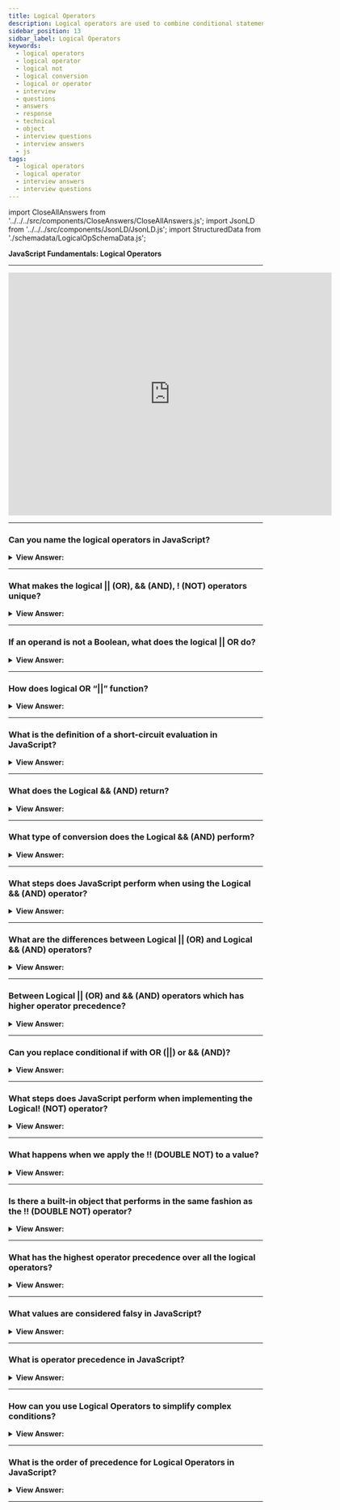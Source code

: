 ```yaml
---
title: Logical Operators
description: Logical operators are used to combine conditional statements. Logical operators can be applied to values of any type; they are not limited to a Boolean type.
sidebar_position: 13
sidbar_label: Logical Operators
keywords:
  - logical operators
  - logical operator
  - logical not
  - logical conversion
  - logical or operator
  - interview
  - questions
  - answers
  - response
  - technical
  - object
  - interview questions
  - interview answers
  - js
tags:
  - logical operators
  - logical operator
  - interview answers
  - interview questions
---
```


import CloseAllAnswers from '../../../src/components/CloseAnswers/CloseAllAnswers.js';
import JsonLD from '../../../src/components/JsonLD/JsonLD.js';
import StructuredData from './schemadata/LogicalOpSchemaData.js';

<JsonLD data={StructuredData} />

<head>
  <title>Logical Operators | JavaScript Frontend Interview Answers</title>
</head>

**JavaScript Fundamentals: Logical Operators**

---

<div class='videoWrapper'>
<iframe
    width="640"
    height="480"
    src="https://www.youtube.com/embed/XI0ao2YPb_0"
    frameborder="0"
    allow="autoplay; encrypted-media"
    allowfullscreen
>
</iframe>
</div>

---

<CloseAllAnswers />

### Can you name the logical operators in JavaScript?

<details>
  <summary><strong>View Answer:</strong></summary>
  <div>
  <div><strong>Interview Response:</strong> The logical operators in JavaScript are: AND (&&), OR (||), and NOT (!). They are used to perform logical operations on values or expressions.</div>
  </div>
</details>

---

### What makes the logical || (OR), && (AND), ! (NOT) operators unique?

<details>
  <summary><strong>View Answer:</strong></summary>
  <div>
  <div><strong>Interview Response:</strong> Logical operators in JavaScript work with any data type, not just Booleans. They assess operands based on truthiness and utilize short-circuiting for efficient, compact conditional expressions.</div>
  </div>
</details>

---

### If an operand is not a Boolean, what does the logical || OR do?

<details>
  <summary><strong>View Answer:</strong></summary>
  <div>
  <div><strong>Interview Response:</strong> If an operand is not a Boolean, the logical || OR operator will coerce the operands to Boolean values, then return the first truthy operand encountered or the last falsy one.</div><br />
  <div><strong className="codeExample">Code Example:</strong><br /><br />

  <div></div>

```js
/* Logical OR returns the first truthy value,
 *  or the last value if there are none
 */

console.log('1' || '0'); // returns 1

console.log(1 || 0); // returns 1

console.log(0 || 0); // returns 0
```

  </div>
  </div>
</details>

---

### How does logical OR “||” function?

<details>
  <summary><strong>View Answer:</strong></summary>
  <div>
  <div><strong>Interview Response:</strong> In JavaScript, the logical OR operator "||" returns the first truthy value it encounters when evaluating multiple operands, or the last operand if all are falsy. The OR || operator does the following:<br /><br />
  <ol>
    <li>Operands evaluate from left to right.</li>
    <li>Converts each operand to a Boolean value, and if the result is true, the program terminates and returns the operand's original value.</li>
    <li>Returns the final operand if all operands get evaluated (i.e., all were false).</li>
  </ol>

</div><br />
  <div><strong className="codeExample">Code Example:</strong><br /><br />

  <div></div>

```js
console.log(1 || 0); // 1 (1 is truthy)

console.log(null || 1); // 1 (1 is the first truthy value)
console.log(null || 0 || 1); // 1 (the first truthy value)

console.log(undefined || null || 0); // 0 (all falsy, returns the last value)
```

:::note
Logical OR “||” finds the first truthy value or the last value if there are none.
:::

  </div>
  </div>
</details>

---

### What is the definition of a short-circuit evaluation in JavaScript?

<details>
  <summary><strong>View Answer:</strong></summary>
  <div>
  <div><strong>Interview Response:</strong> Short-circuit evaluation is a behavior of logical operators where subsequent operands are not evaluated if the previous operands are sufficient to determine the expression's value.</div><br />
  <div><strong className="codeExample">Code Example:</strong><br /><br />

  <div></div>

```js
true || console.log('not printed');
false || console.log('printed');
```

  </div>
  </div>
</details>

---

### What does the Logical && (AND) return?

<details>
  <summary><strong>View Answer:</strong></summary>
  <div>
  <div><strong>Interview Response:</strong> Logical && (AND) returns true if both operands are truthy and false otherwise.</div><br />
  <div><strong className="codeExample">Code Example:</strong><br /><br />

  <div></div>

```js
console.log(true && true); // true
console.log(false && true); // false
console.log(true && false); // false
console.log(false && false); // false
```

  </div>
  </div>
</details>

---

### What type of conversion does the Logical && (AND) perform?

<details>
  <summary><strong>View Answer:</strong></summary>
  <div>
  <div><strong>Interview Response:</strong> The logical && (AND) performs a Boolean conversion. It evaluates two operands and returns true if both operands are true, and false otherwise.
  </div><br />
  <div><strong className="codeExample">Code Example:</strong><br /><br />

  <div></div>

```javascript
let x = 5;
let y = 10;

if (x > 0 && y < 20) {
  console.log("Both conditions are true!");
} else {
  console.log("At least one condition is false.");
}
```

In this example, the logical AND operator (`&&`) is used to check if both `x` is greater than 0 and `y` is less than 20. If both conditions are true, it will print "Both conditions are true!" to the console. Otherwise, it will print "At least one condition is false."

  </div>
  </div>
</details>

---

### What steps does JavaScript perform when using the Logical && (AND) operator?

<details>
  <summary><strong>View Answer:</strong></summary>
  <div>
  <div><strong>Interview Response:</strong> Operands evaluate from left to right, then it converts each operand to a boolean value, and if the result is false, the program terminates and returns the operand's original value. It returns the final operand if all operands evaluate to true.<br /><br />
  <ol>
    <li>Operands evaluate from left to right.</li>
    <li>Converts each operand to a Boolean value, and if the result is false, the program terminates and returns the operand's original value.</li>
    <li>It returns the final operand if all operands get evaluated (i.e., all were true).</li>
  </ol>
</div><br />
  <div><strong className="codeExample">Code Example:</strong><br /><br />

  <div></div>

```js
// if the first operand is truthy,
// AND returns the second operand:
alert(1 && 0); // 0
alert(1 && 5); // 5

// if the first operand is falsie,
// AND returns it. The second operand is ignored
alert(null && 5); // null
alert(0 && 'no matter what'); // 0
```

  </div>
  </div>
</details>

---

### What are the differences between Logical || (OR) and Logical && (AND) operators?

<details>
  <summary><strong>View Answer:</strong></summary>
  <div>
  <div><strong>Interview Response:</strong> The logical || (OR) returns true if at least one operand is true. The logical && (AND) returns true only if both operands are true.
  </div><br />
  <div><strong className="codeExample">Code Example:</strong><br /><br />

  <div></div>

```js
let x = 5;
let y = 10;

// Logical OR (||) example
if (x > 0 || y > 20) {
  console.log("At least one condition is true!"); // Logs "At least one condition is true!"
} else {
  console.log("Both conditions are false.");
}

// Logical AND (&&) example
if (x > 0 && y > 20) {
  console.log("Both conditions are true!");
} else {
  console.log("At least one condition is false."); // "At least one condition is false."
}
```

  </div>
  </div>
</details>

---

### Between Logical || (OR) and && (AND) operators which has higher operator precedence?

<details>
  <summary><strong>View Answer:</strong></summary>
  <div>
  <div><strong>Interview Response:</strong> The '&&' (AND) operator has higher operator precedence than the '||' (OR) operator in most programming languages.</div><br />
  <div><strong>Technical Response:</strong> The precedence of the AND && operator is greater than that of the OR || operator. As a result, the code a && b || c && d is effectively the same as if the && expressions were enclosed in parentheses: (a && b) || (c && d).
  </div><br />
  <div><strong className="codeExample">Code Example:</strong><br /><br />

  <div></div>

```javascript
let a = true;
let b = false;
let c = true;

// Due to precedence, '&&' operation will be performed before '||' operation
let result = a || b && c; 

console.log(result);  // Outputs: true
```

In this case, the `b && c` operation happens first due to `&&` having higher precedence, returning `false`. Then, `a || false` is evaluated, which results in `true`.

  </div>
  </div>
</details>

---

### Can you replace conditional if with OR (||) or && (AND)?

<details>
  <summary><strong>View Answer:</strong></summary>
  <div>
  <div><strong>Interview Response:</strong> Technically, Yes, but it is not recommended because it reduces readability.</div><br />
  <div><strong>Technical Response:</strong> Technically, we can do it, which goes against recommendations. Although the variant with && appears shorter, an if statement is more prominent and tends to be more readable.
  </div><br />
  <div><strong className="codeExample">Code Example:</strong><br /><br />

  <div></div>

```js
let x = 1;

x > 0 && alert('Greater than zero!');

// the if example is cleaner and obvious

let x = 1;

if (x > 0) alert('Greater than zero!');
```

  </div>
  </div>
</details>

---

### What steps does JavaScript perform when implementing the Logical! (NOT) operator?

<details>
  <summary><strong>View Answer:</strong></summary>
  <div>
  <div><strong>Interview Response:</strong> The NOT operator accepts a single argument, converts it to a Boolean, and returns the inverse value.</div><br />
  <div><strong>Technical Response:</strong> The operator accepts a single argument and does the following:<br /><br />
  <ol>
    <li>Converts the operand to a Boolean type: true/false.</li>
    <li>Returns the inverse value.</li>
  </ol>
  </div><br />
  <div><strong className="codeExample">Code Example:</strong><br /><br />

  <div></div>

```js
console.log(!true); // false
console.log(!0); // true
```

  </div>
  </div>
</details>

---

### What happens when we apply the !! (DOUBLE NOT) to a value?

<details>
  <summary><strong>View Answer:</strong></summary>
  <div>
  <div><strong>Interview Response:</strong> The value is inverted twice, returning it to its original Boolean value.</div><br />
  <div><strong>Technical Response:</strong> The first NOT changes the value to Boolean and returns the inverse, whereas the second NOT reverses the process. Finally, we have a simple Value-to-Boolean translation (Boolean conversion).
  </div><br />
  <div><strong className="codeExample">Code Example:</strong><br /><br />

  <div></div>

```js
console.log(!!'non-empty string'); // true
console.log(!!null); // false
```

  </div>
  </div>
</details>

---

### Is there a built-in object that performs in the same fashion as the !! (DOUBLE NOT) operator?

<details>
  <summary><strong>View Answer:</strong></summary>
  <div>
  <div><strong>Interview Response:</strong> Yes, the built-in Boolean() function performs similarly to the double NOT (!!) operator, converting values to their respective Boolean representations.</div><br />
  <div><strong>Technical Response:</strong> The built-in Boolean object performs this in the same fashion as the !! (DOUBLE NOT) operator.
  </div><br />
  <div><strong className="codeExample">Code Example:</strong><br /><br />

  <div></div>

```js
alert(!!'non-empty string'); // true
alert(!!null); // false

// Example of the Boolean method
alert(Boolean('non-empty string')); // true
alert(Boolean(null)); // false
```

  </div>
  </div>
</details>

---

### What has the highest operator precedence over all the logical operators?

<details>
  <summary><strong>View Answer:</strong></summary>
  <div>
  <div><strong>Interview Response:</strong> The logical NOT (!) operator has the highest precedence among all logical operators in JavaScript. It always executes first.</div><br />
  <div><strong>Technical Response:</strong> The precedence of NOT ! is the highest of all logical operators, so it always executes first, before && (AND) or || (OR).
  </div>
  </div>
</details>

---

### What values are considered falsy in JavaScript?

<details>
  <summary><strong>View Answer:</strong></summary>
  <div>
  <div><strong>Interview Response:</strong> In JavaScript, the following values are considered falsy: false, null, undefined, 0, NaN, and "" (empty string).
  </div><br />
  <div><strong className="codeExample">Code Example:</strong><br /><br />

  <div></div>

```javascript
let falsyValues = [false, 0, "", null, undefined, NaN];

falsyValues.forEach(value => {
    if (value) {
        console.log(`${value} is truthy`);
    } else {
        console.log(`${value} is falsy`);
    }
});
```

This code will output that each value in the `falsyValues` array is falsy.

  </div>
  </div>
</details>

---

### What is operator precedence in JavaScript?

<details>
  <summary><strong>View Answer:</strong></summary>
  <div>
  <div><strong>Interview Response:</strong> Operator precedence determines the order in which operators are evaluated in expressions involving multiple operators. Operators with higher precedence are evaluated first.</div><br/>
  </div>
</details>

---

### How can you use Logical Operators to simplify complex conditions?

<details>
  <summary><strong>View Answer:</strong></summary>
  <div>
  <div><strong>Interview Response:</strong> Logical operators (`&&`, `||`, `!`) can simplify complex conditions by chaining or negating boolean expressions, enhancing code readability and reducing redundancy in conditions.
  </div><br />
  <div><strong className="codeExample">Code Example:</strong><br /><br />

  <div></div>

Let's consider this JavaScript example where you need to check if a user is valid.

*Without logical operators:*

```javascript
let userName = "John";
let userAge = 20;

if (userName !== "") {
    if (userAge >= 18) {
        console.log("User is valid");
    } else {
        console.log("User is not valid");
    }
} else {
    console.log("User is not valid");
}
```

*Now, the same thing with logical operators:*

```javascript
let userName = "John";
let userAge = 20;

if (userName !== "" && userAge >= 18) {
    console.log("User is valid");
} else {
    console.log("User is not valid");
}
```

As you can see, the code is more simplified and readable when using logical operators.

  </div>
  </div>
</details>

---

### What is the order of precedence for Logical Operators in JavaScript?

<details>
  <summary><strong>View Answer:</strong></summary>
  <div>
  <div><strong>Interview Response:</strong> The order of precedence for Logical Operators in JavaScript is NOT (!), AND (&&), and then OR (||).</div><br/>
  </div>
</details>

---
